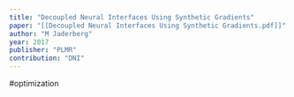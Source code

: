 ```yaml
---
title: "Decoupled Neural Interfaces Using Synthetic Gradients"
paper: "[[Decoupled Neural Interfaces Using Synthetic Gradients.pdf]]"
author: "M Jaderberg"
year: 2017
publisher: "PLMR"
contribution: "DNI"
---
```

#optimization 